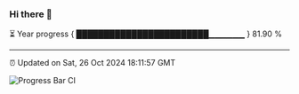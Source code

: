 ### Hi there 👋

⏳ Year progress { ████████████████████████▁▁▁▁▁▁ } 81.90 %

---

⏰ Updated on Sat, 26 Oct 2024 18:11:57 GMT

![Progress Bar CI](https://github.com/Shyam-Makwana/GitHub-Actions-Demo/workflows/Progress%20Bar%20CI/badge.svg)
